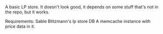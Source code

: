 A basic LP store. It doesn't look good, it depends on some stuff that's not in the repo, but it works. 

Requirements: 
Sable Blitzmann's lp store DB
A memcache instance with price data in it.
